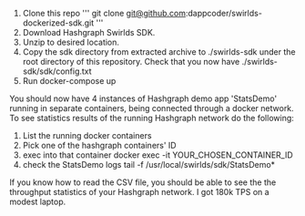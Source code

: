 1. Clone this repo
''' git clone git@github.com:dappcoder/swirlds-dockerized-sdk.git '''
1. Download Hashgraph Swirlds SDK.
2. Unzip to desired location.
3. Copy the sdk directory from extracted archive to ./swirlds-sdk under the root directory of this repository. Check that you now have ./swirlds-sdk/sdk/config.txt
4. Run docker-compose up

You should now have 4 instances of Hashgraph demo app 'StatsDemo' running in separate containers, being connected through a docker network.
To see statistics results of the running Hashgraph network do the following:

1. List the running docker containers
2. Pick one of the hashgraph containers' ID
3. exec into that container
docker exec -it YOUR_CHOSEN_CONTAINER_ID
4. check the StatsDemo logs
tail -f /usr/local/swirlds/sdk/StatsDemo*

If you know how to read the CSV file, you should be able to see the the throughput statistics of your Hashgraph network. I got 180k TPS on a modest laptop.

